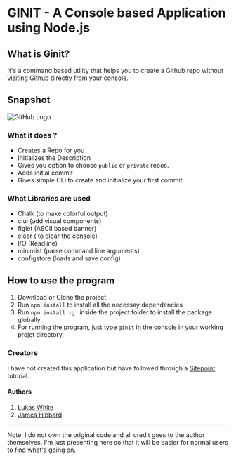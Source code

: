 # GINIT - A Console based Application using Node.js

## What is Ginit?

It's a command based utility that helps you to create a Github repo without visiting Github directly from your console.

## Snapshot
![GitHub Logo](/imag/ginit-save.png)

### What it does ?
* Creates a Repo for you
* Initializes the Description
* Gives you option to choose `public` or `private` repos.
* Adds initial commit
* Gives simple CLI to create and initialize your first commit.


### What Libraries are used

* Chalk (to make colorful output)
* clui (add visual components)
* figlet (ASCII based banner)
* clear ( to clear the console)
* I/O  (Readline)
* minimist (parse command line arguments)
* configstore (loads and save config)

## How to use the program
1. Download or Clone the project
2. Run `npm install` to install all the necessay dependencies
3. Run `npm install -g ` inside the project folder to install the package globally.
4. For running the program, just type `ginit` in the console in your working projet directory.

### Creators

I have not created this application but have followed through a [Sitepoint](https://www.sitepoint.com/javascript-command-line-interface-cli-node-js/) tutorial.

#### Authors
1. [Lukas White](https://lukaswhite.com/)
2. [James Hibbard](https://hibbard.eu/)

***
Note: I do not own the original code and all credit goes to the author themselves. I'm just presenting here so that it will be easier for normal users to find what's going on.

